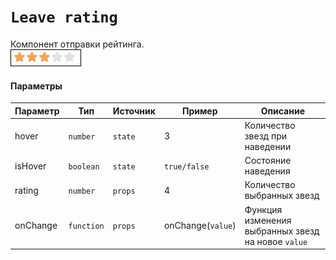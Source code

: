 # `Leave rating`
Компонент отправки рейтинга.<br/>
![LeaveRating](images/1.png)

#### Параметры
|Параметр|Тип|Источник|Пример|Описание|
|---|---|---|---|---|
|hover|`number`|`state`|3|Количество звезд при наведении|
|isHover|`boolean`|`state`|`true/false`|Состояние наведения|
|rating|`number`|`props`|4|Количество выбранных звезд|
|onChange|`function`|`props`|onChange(`value`)|Функция изменения выбранных звезд на новое `value`|
